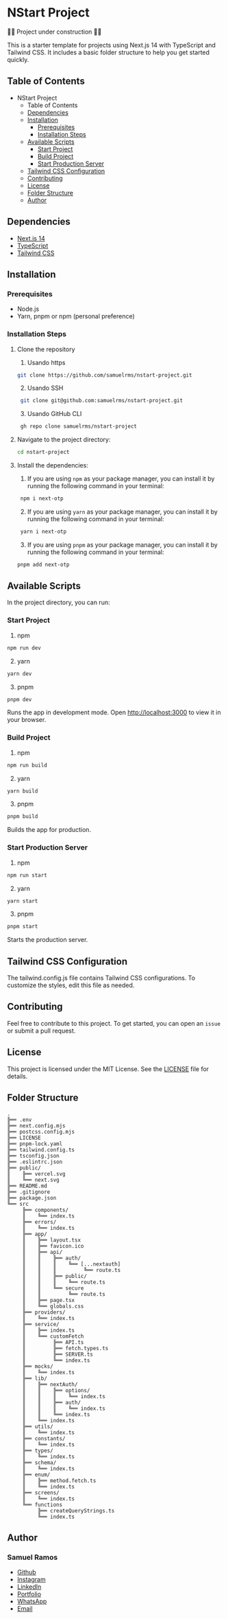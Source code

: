 # NStart Project

🚨🚨 Project under construction 🚨🚨

This is a starter template for projects using Next.js 14 with TypeScript and Tailwind CSS. It includes a basic folder structure to help you get started quickly.

## Table of Contents

- NStart Project
  - Table of Contents
  - [Dependencies](#dependencies)
  - [Installation](#installation)
    - [Prerequisites](#prerequisites)
    - [Installation Steps](#installation-steps)
  - [Available Scripts](#available-scripts)
    - [Start Project](#start-project)
    - [Build Project](#build-project)
    - [Start Production Server](#start-production-server)
  - [Tailwind CSS Configuration](#tailwind-css-configuration)
  - [Contributing](#contributing)
  - [License](#license)
  - [Folder Structure](#folder-structure)
  - [Author](#author)

## Dependencies

- [Next.js 14](https://nextjs.org/)
- [TypeScript](https://www.typescriptlang.org/)
- [Tailwind CSS](https://tailwindcss.com/)

## Installation

### Prerequisites

- Node.js
- Yarn, pnpm or npm (personal preference)

### Installation Steps

1. Clone the repository

   1. Usando https

   ```bash
   git clone https://github.com/samuelrms/nstart-project.git
   ```

   2. Usando SSH

   ```bash
    git clone git@github.com:samuelrms/nstart-project.git
   ```

   3. Usando GitHub CLI

   ```bash
    gh repo clone samuelrms/nstart-project
   ```

2. Navigate to the project directory:

   ```bash
   cd nstart-project
   ```

3. Install the dependencies:

   1. If you are using `npm` as your package manager, you can install it by running the following command in your terminal:

   ```bash
    npm i next-otp
   ```

   2. If you are using `yarn` as your package manager, you can install it by running the following command in your terminal:

   ```bash
    yarn i next-otp
   ```

   3. If you are using `pnpm` as your package manager, you can install it by running the following command in your terminal:

   ```bash
   pnpm add next-otp
   ```

## Available Scripts

In the project directory, you can run:

### Start Project

1. npm

```bash
npm run dev
```

2. yarn

```bash
yarn dev
```

3. pnpm

```bash
pnpm dev
```

Runs the app in development mode.
Open <http://localhost:3000> to view it in your browser.

### Build Project

1. npm

```bash
npm run build
```

2. yarn

```bash
yarn build
```

3. pnpm

```bash
pnpm build
```

Builds the app for production.

### Start Production Server

1. npm

```bash
npm run start
```

2. yarn

```bash
yarn start
```

3. pnpm

```bash
pnpm start
```

Starts the production server.

## Tailwind CSS Configuration

The tailwind.config.js file contains Tailwind CSS configurations.
To customize the styles, edit this file as needed.

## Contributing

Feel free to contribute to this project.
To get started, you can open an `issue` or submit a pull request.

## License

This project is licensed under the MIT License. See the [LICENSE](LICENSE) file for details.

## Folder Structure

    .
    ╠══ .env
    ╠══ next.config.mjs
    ╠══ postcss.config.mjs
    ╠══ LICENSE
    ╠══ pnpm-lock.yaml
    ╠══ tailwind.config.ts
    ╠══ tsconfig.json
    ╠══ .eslintrc.json
    ╠══ public/
    ║    ╠══ vercel.svg
    ║    ╚══ next.svg
    ╠══ README.md
    ╠══ .gitignore
    ╠══ package.json
    ╚══ src
         ╠══ components/
         ║    ╚══ index.ts
         ╠══ errors/
         ║    ╚══ index.ts
         ╠══ app/
         ║    ╠══ layout.tsx
         ║    ╠══ favicon.ico
         ║    ╠══ api/
         ║    ║    ╠══ auth/
         ║    ║    ║    ╚══ [...nextauth]
         ║    ║    ║         ╚══ route.ts
         ║    ║    ╠══ public/
         ║    ║    ║    ╚══ route.ts
         ║    ║    ╚══ secure
         ║    ║         ╚══ route.ts
         ║    ╠══ page.tsx
         ║    ╚══ globals.css
         ╠══ providers/
         ║    ╚══ index.ts
         ╠══ service/
         ║    ╠══ index.ts
         ║    ╚══ customFetch
         ║         ╠══ API.ts
         ║         ╠══ fetch.types.ts
         ║         ╠══ SERVER.ts
         ║         ╚══ index.ts
         ╠══ mocks/
         ║    ╚══ index.ts
         ╠══ lib/
         ║    ╠══ nextAuth/
         ║    ║    ╠══ options/
         ║    ║    ║    ╚══ index.ts
         ║    ║    ╠══ auth/
         ║    ║    ║    ╚══ index.ts
         ║    ║    ╚══ index.ts
         ║    ╚══ index.ts
         ╠══ utils/
         ║    ╚══ index.ts
         ╠══ constants/
         ║    ╚══ index.ts
         ╠══ types/
         ║    ╚══ index.ts
         ╠══ schema/
         ║    ╚══ index.ts
         ╠══ enum/
         ║    ╠══ method.fetch.ts
         ║    ╚══ index.ts
         ╠══ screens/
         ║    ╚══ index.ts
         ╚══ functions
              ╠══ createQueryStrings.ts
              ╚══ index.ts

## Author

### Samuel Ramos

- [Github](https://github.com/samuelrms)
- [Instagram](https://www.instagram.com/samuelramos.dev/)
- [LinkedIn](https://www.linkedin.com/in/samuelaoramos/)
- [Portfolio](https://samuelramos.dev)
- [WhatsApp](https://api.whatsapp.com/send?1=pt_BR&phone=5534988676166)
- [Email](mailto:samuelaoliveiraramos@gmail.com)

